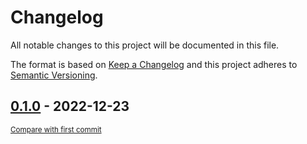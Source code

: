 # Changelog
All notable changes to this project will be documented in this file.

The format is based on [Keep a Changelog](http://keepachangelog.com/en/1.0.0/)
and this project adheres to [Semantic Versioning](http://semver.org/spec/v2.0.0.html).

<!-- insertion marker -->

## [0.1.0](https://github.com/sardanabhav/pyef/releases/tag/0.1.0) - 2022-12-23

<small>[Compare with first commit](https://github.com/sardanabhav/pyef/compare/3db920bff02c25d7e97ae8274c768ff1f523e4ab...0.1.0)</small>
